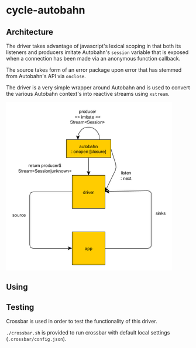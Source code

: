 # cycle-autobahn

## Architecture

The driver takes advantage of javascript's lexical scoping in that both its listeners and producers imitate Autobahn's `session` variable that is exposed when a connection has been made via an anonymous function callback.

The source takes form of an error package upon error that has stemmed from Autobahn's API via `onclose`.

The driver is a very simple wrapper around Autobahn and is used to convert the various Autobahn context's into reactive streams using `xstream`.

![](./driver.png)

## Using

## Testing

Crossbar is used in order to test the functionality of this driver.

`./crossbar.sh` is provided to run crossbar with default local settings (`.crossbar/config.json`).
